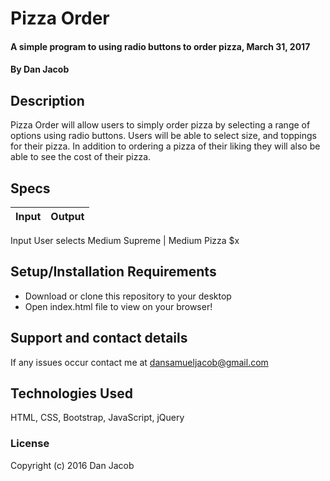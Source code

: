 # Pizza Order

#### A simple program to using radio buttons to order pizza, March 31, 2017

#### By Dan Jacob

## Description

Pizza Order will allow users to simply order pizza by selecting a range of options using radio buttons. Users will be able to select size, and toppings for their pizza. In addition to ordering a pizza of their liking they will also be able to see the cost of their pizza.

## Specs
Input | Output
------|--------
Input
User selects Medium Supreme | Medium Pizza $x



## Setup/Installation Requirements

* Download or clone this repository to your desktop
* Open index.html file to view on your browser!

## Support and contact details

If any issues occur contact me at dansamueljacob@gmail.com

## Technologies Used
 HTML, CSS, Bootstrap, JavaScript, jQuery

### License
Copyright (c) 2016 Dan Jacob
